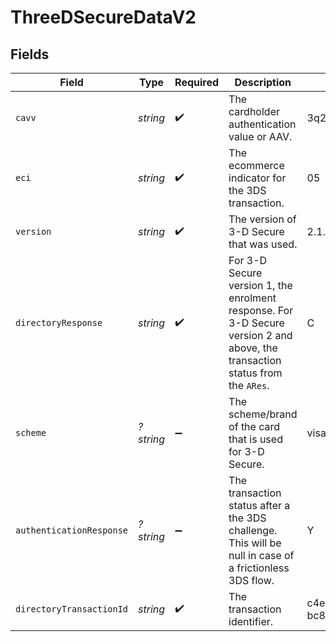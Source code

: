 # ThreeDSecureDataV2


## Fields

| Field                                                                                                                         | Type                                                                                                                          | Required                                                                                                                      | Description                                                                                                                   | Example                                                                                                                       |
| ----------------------------------------------------------------------------------------------------------------------------- | ----------------------------------------------------------------------------------------------------------------------------- | ----------------------------------------------------------------------------------------------------------------------------- | ----------------------------------------------------------------------------------------------------------------------------- | ----------------------------------------------------------------------------------------------------------------------------- |
| `cavv`                                                                                                                        | *string*                                                                                                                      | :heavy_check_mark:                                                                                                            | The cardholder authentication value or AAV.                                                                                   | 3q2+78r+ur7erb7vyv66vv8=                                                                                                      |
| `eci`                                                                                                                         | *string*                                                                                                                      | :heavy_check_mark:                                                                                                            | The ecommerce indicator for the 3DS transaction.                                                                              | 05                                                                                                                            |
| `version`                                                                                                                     | *string*                                                                                                                      | :heavy_check_mark:                                                                                                            | The version of 3-D Secure that was used.                                                                                      | 2.1.0                                                                                                                         |
| `directoryResponse`                                                                                                           | *string*                                                                                                                      | :heavy_check_mark:                                                                                                            | For 3-D Secure version 1, the enrolment response. For 3-D Secure version 2 and above, the transaction status from the `ARes`. | C                                                                                                                             |
| `scheme`                                                                                                                      | *?string*                                                                                                                     | :heavy_minus_sign:                                                                                                            | The scheme/brand of the card that is used for 3-D Secure.                                                                     | visa                                                                                                                          |
| `authenticationResponse`                                                                                                      | *?string*                                                                                                                     | :heavy_minus_sign:                                                                                                            | The transaction status after a the 3DS challenge. This will be null in case of a frictionless 3DS flow.                       | Y                                                                                                                             |
| `directoryTransactionId`                                                                                                      | *string*                                                                                                                      | :heavy_check_mark:                                                                                                            | The transaction identifier.                                                                                                   | c4e59ceb-a382-4d6a-bc87-385d591fa09d                                                                                          |